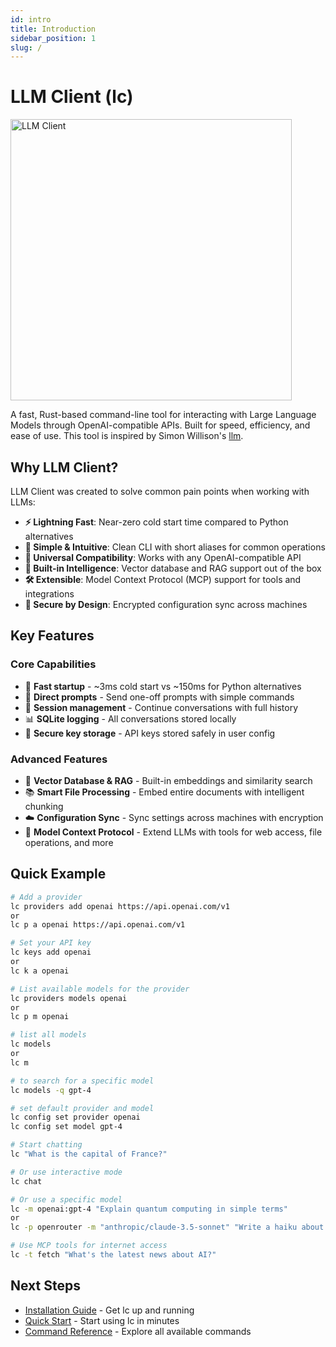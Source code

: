 ```yaml
---
id: intro
title: Introduction
sidebar_position: 1
slug: /
---
```


<p align="center">
<h1>LLM Client (lc)</h1>
<img src="img/social-card.png" alt="LLM Client" width="450" />
</p>

A fast, Rust-based command-line tool for interacting with Large Language Models through OpenAI-compatible APIs. Built for speed, efficiency, and ease of use. This tool is inspired by Simon Willison's [llm](https://github.com/simonw/llm).

## Why LLM Client?

LLM Client was created to solve common pain points when working with LLMs:

- **⚡ Lightning Fast**: Near-zero cold start time compared to Python alternatives
- **🎯 Simple & Intuitive**: Clean CLI with short aliases for common operations
- **🔧 Universal Compatibility**: Works with any OpenAI-compatible API
- **💾 Built-in Intelligence**: Vector database and RAG support out of the box
- **🛠️ Extensible**: Model Context Protocol (MCP) support for tools and integrations
- **🔐 Secure by Design**: Encrypted configuration sync across machines

## Key Features

### Core Capabilities
- 🚀 **Fast startup** - ~3ms cold start vs ~150ms for Python alternatives
- 💬 **Direct prompts** - Send one-off prompts with simple commands
- 💾 **Session management** - Continue conversations with full history
- 📊 **SQLite logging** - All conversations stored locally
- 🔐 **Secure key storage** - API keys stored safely in user config

### Advanced Features
- 🧠 **Vector Database & RAG** - Built-in embeddings and similarity search
- 📚 **Smart File Processing** - Embed entire documents with intelligent chunking
- ☁️ **Configuration Sync** - Sync settings across machines with encryption
- 🤖 **Model Context Protocol** - Extend LLMs with tools for web access, file operations, and more

## Quick Example

```bash
# Add a provider
lc providers add openai https://api.openai.com/v1
or
lc p a openai https://api.openai.com/v1

# Set your API key
lc keys add openai
or
lc k a openai

# List available models for the provider
lc providers models openai
or
lc p m openai

# list all models
lc models
or 
lc m 

# to search for a specific model
lc models -q gpt-4

# set default provider and model
lc config set provider openai
lc config set model gpt-4

# Start chatting
lc "What is the capital of France?"

# Or use interactive mode
lc chat

# Or use a specific model
lc -m openai:gpt-4 "Explain quantum computing in simple terms"
or
lc -p openrouter -m "anthropic/claude-3.5-sonnet" "Write a haiku about coding"

# Use MCP tools for internet access
lc -t fetch "What's the latest news about AI?"
```

## Next Steps

- [Installation Guide](/getting-started/installation) - Get lc up and running
- [Quick Start](/getting-started/quick-start) - Start using lc in minutes
- [Command Reference](/commands/overview) - Explore all available commands
